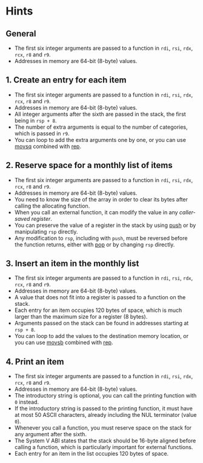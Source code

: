 # Hints

## General

- The first six integer arguments are passed to a function in `rdi`, `rsi`, `rdx`, `rcx`, `r8` and `r9`.
- Addresses in memory are 64-bit (8-byte) values.

## 1. Create an entry for each item

- The first six integer arguments are passed to a function in `rdi`, `rsi`, `rdx`, `rcx`, `r8` and `r9`.
- Addresses in memory are 64-bit (8-byte) values.
- All integer arguments after the sixth are passed in the stack, the first being in `rsp + 8`.
- The number of extra arguments is equal to the number of categories, which is passed in `r9`.
- You can loop to add the extra arguments one by one, or you can use [movsq][movs] combined with [rep][rep].

## 2. Reserve space for a monthly list of items

- The first six integer arguments are passed to a function in `rdi`, `rsi`, `rdx`, `rcx`, `r8` and `r9`.
- Addresses in memory are 64-bit (8-byte) values.
- You need to know the size of the array in order to clear its bytes after calling the allocating function.
- When you call an external function, it can modify the value in any _caller-saved register_.
- You can preserve the value of a register in the stack by using [push][push] or by manipulating `rsp` directly.
- Any modification to `rsp`, including with `push`, must be reversed before the function returns, either with [pop][pop] or by changing `rsp` directly.

## 3. Insert an item in the monthly list

- The first six integer arguments are passed to a function in `rdi`, `rsi`, `rdx`, `rcx`, `r8` and `r9`.
- Addresses in memory are 64-bit (8-byte) values.
- A value that does not fit into a register is passed to a function on the stack.
- Each entry for an item occupies 120 bytes of space, which is much larger than the maximum size for a register (8 bytes).
- Arguments passed on the stack can be found in addresses starting at `rsp + 8`.
- You can loop to add the values to the destination memory location, or you can use [movsb][movs] combined with [rep][rep].

## 4. Print an item

- The first six integer arguments are passed to a function in `rdi`, `rsi`, `rdx`, `rcx`, `r8` and `r9`.
- Addresses in memory are 64-bit (8-byte) values.
- The introductory string is optional, you can call the printing function with `0` instead.
- If the introductory string is passed to the printing function, it must have at most 50 ASCII characters, already including the NUL terminator (value `0`).
- Whenever you call a function, you must reserve space on the stack for any argument after the sixth.
- The System V ABI states that the stack should be 16-byte aligned before calling a function, which is particularly important for external functions.
- Each entry for an item in the list occupies 120 bytes of space.

[movs]: https://www.felixcloutier.com/x86/movs:movsb:movsw:movsd:movsq
[rep]: https://www.felixcloutier.com/x86/rep:repe:repz:repne:repnz
[push]: https://www.felixcloutier.com/x86/push
[pop]: https://www.felixcloutier.com/x86/pop
